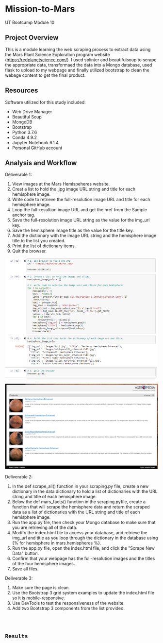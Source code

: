 # Mission-to-Mars
UT Bootcamp Module 10 

## Project Overview
This is a module learning the web scraping process to extract data using the Mars Plant Science Exploration program website (https://redplanetscience.com/).  I used splinter and beautifulsoup to scrape the appropriate data, transformaed the data into a Mongo database, used flask to upload to my webpage  and finally utilized bootstrap to clean the webage content to get the final product.


## Resources
Software utilized for this study included:
- Web Drive Manager
- Beautiful Soup
- MongoDB
- Bootstrap
- Python 3.7.6 
- Conda 4.9.2 
- Jupyter Notebook 6.1.4
- Personal GitHub account

## Analysis and Workflow
Deliverable 1:
1. View images at the Mars Hemispeheres website.
2. Creat a list to hold the .jpg image URL string and title for each hemisphere image.
3. Write code to retrieve the full-resolution image URL and title for each hemisphere image.
4. Loop the full-resultion image URL and get the href from the Sample anchor tag.
5. Save the full-resolution image URL string as the value for the img_url key.
6. Save the hemisphere image title as the value for the title key.
7. Add the dictionary with the image URL string and the hemisphere image title to the list you created.
8. Print the list of dictionary items.
9. Quit the browser.

![alt text](https://github.com/austin020269/Mission-to-Mars/blob/main/Del1_image_1.PNG)

![alt text](https://github.com/austin020269/Mission-to-Mars/blob/main/Del1_image_2.PNG)



 
Deliverable 2:
1. In the def scrape_all() function in your scraping.py file, create a new dictionary in the data dictionary to hold a list of dictionaries with the URL string and title of each hemisphere image.
2. Below the def mars_facts() function in the scraping.pyfile, create a function that will scrape the hemisphere data and return the scraped data as a list of dictionaries with the URL string and title of each hemisphere image.
3. Run the app.py file, then check your Mongo database to make sure that you are retrieving all of the data.
4. Modify the index.html file to access your database, and retrieve the img_url and title as you loop through the dictionary in the database using {% for hemisphere in mars.hemispheres %}.
5. Run the app.py file, open the index.html file, and click the "Scrape New Data" button.
6. Confirm that your webpage has the full-resolution images and the titles of the four hemisphere images.
7. Save all files.

  
Deliverable 3:
1. Make sure the page is clean.
2. Use the Bootstrap 3 grid system examples to update the index.html file so it is mobile-responsive.
3. Use DevTools to test the responsiveness of the website.
4. Add two Bootstrap 3 components from the list provided.

<code screen capture>

## Results

<show web page>
